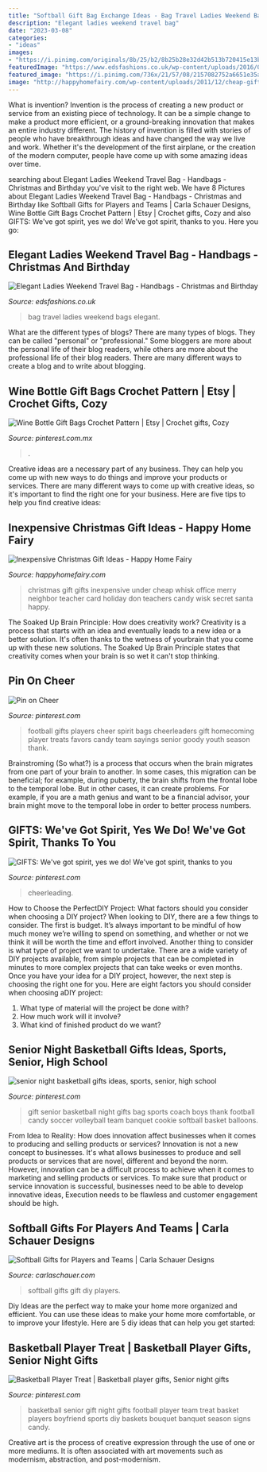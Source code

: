 ```yaml
---
title: "Softball Gift Bag Exchange Ideas - Bag Travel Ladies Weekend Bags Elegant"
description: "Elegant ladies weekend travel bag"
date: "2023-03-08"
categories:
- "ideas"
images:
- "https://i.pinimg.com/originals/8b/25/b2/8b25b28e32d42b513b720415e13b1af3.jpg"
featuredImage: "https://www.edsfashions.co.uk/wp-content/uploads/2016/09/Elegant-Ladies-Weekend-Travel-Bag.jpg"
featured_image: "https://i.pinimg.com/736x/21/57/08/2157082752a6651e35afff86cbc81b6b--football-favors-football-treats.jpg"
image: "http://happyhomefairy.com/wp-content/uploads/2011/12/cheap-gift-101.jpg"
---
```



What is invention?
Invention is the process of creating a new product or service from an existing piece of technology. It can be a simple change to make a product more efficient, or a ground-breaking innovation that makes an entire industry different. 
The history of invention is filled with stories of people who have breakthrough ideas and have changed the way we live and work. Whether it's the development of the first airplane, or the creation of the modern computer, people have come up with some amazing ideas over time.

	

		
searching about Elegant Ladies Weekend Travel Bag - Handbags - Christmas and Birthday you've visit to the right web. We have 8 Pictures about Elegant Ladies Weekend Travel Bag - Handbags - Christmas and Birthday like Softball Gifts for Players and Teams | Carla Schauer Designs, Wine Bottle Gift Bags Crochet Pattern | Etsy | Crochet gifts, Cozy and also GIFTS: We&#039;ve got spirit, yes we do! We&#039;ve got spirit, thanks to you. Here you go:
		
    
## Elegant Ladies Weekend Travel Bag - Handbags - Christmas And Birthday

<img loading=lazy src="https://www.edsfashions.co.uk/wp-content/uploads/2016/09/Elegant-Ladies-Weekend-Travel-Bag.jpg" onerror="this.onerror=null;this.src='https://tse3.mm.bing.net/th?id=OIP.4niADTJZdLKzqvY5m7LXvwHaLH&amp;pid=15.1';" alt="Elegant Ladies Weekend Travel Bag - Handbags - Christmas and Birthday">

_Source: edsfashions.co.uk_

>bag travel ladies weekend bags elegant. 

	

What are the different types of blogs?
There are many types of blogs. They can be called "personal" or "professional." Some bloggers are more about the personal life of their blog readers, while others are more about the professional life of their blog readers. There are many different ways to create a blog and to write about blogging.

    
## Wine Bottle Gift Bags Crochet Pattern | Etsy | Crochet Gifts, Cozy

<img loading=lazy src="https://i.pinimg.com/originals/5f/fa/1a/5ffa1ada91596fc201d616d51a6e02e1.jpg" onerror="this.onerror=null;this.src='https://tse2.mm.bing.net/th?id=OIP.H88rw1IH5Z8OpSs6qf_uVQHaNJ&amp;pid=15.1';" alt="Wine Bottle Gift Bags Crochet Pattern | Etsy | Crochet gifts, Cozy">

_Source: pinterest.com.mx_

>. 

	

Creative ideas are a necessary part of any business. They can help you come up with new ways to do things and improve your products or services. There are many different ways to come up with creative ideas, so it's important to find the right one for your business. Here are five tips to help you find creative ideas: 

    
## Inexpensive Christmas Gift Ideas - Happy Home Fairy

<img loading=lazy src="http://happyhomefairy.com/wp-content/uploads/2011/12/cheap-gift-101.jpg" onerror="this.onerror=null;this.src='https://tse1.mm.bing.net/th?id=OIP.gl8xsLvL3VqC2ptqpskgxQHaQt&amp;pid=15.1';" alt="Inexpensive Christmas Gift Ideas - Happy Home Fairy">

_Source: happyhomefairy.com_

>christmas gift gifts inexpensive under cheap whisk office merry neighbor teacher card holiday don teachers candy wisk secret santa happy. 

	

The Soaked Up Brain Principle: How does creativity work?
Creativity is a process that starts with an idea and eventually leads to a new idea or a better solution. It's often thanks to the wetness of yourbrain that you come up with these new solutions. The Soaked Up Brain Principle states that creativity comes when your brain is so wet it can't stop thinking.

    
## Pin On Cheer

<img loading=lazy src="https://i.pinimg.com/736x/21/57/08/2157082752a6651e35afff86cbc81b6b--football-favors-football-treats.jpg" onerror="this.onerror=null;this.src='https://tse2.mm.bing.net/th?id=OIP.DRA6_Mp3-ZQpiuRwGB8N8QHaJ3&amp;pid=15.1';" alt="Pin on Cheer">

_Source: pinterest.com_

>football gifts players cheer spirit bags cheerleaders gift homecoming player treats favors candy team sayings senior goody youth season thank. 

	

Brainstroming (So what?) is a process that occurs when the brain migrates from one part of your brain to another. In some cases, this migration can be beneficial; for example, during puberty, the brain shifts from the frontal lobe to the temporal lobe. But in other cases, it can create problems. For example, if you are a math genius and want to be a financial advisor, your brain might move to the temporal lobe in order to better process numbers.

    
## GIFTS: We&#039;ve Got Spirit, Yes We Do! We&#039;ve Got Spirit, Thanks To You

<img loading=lazy src="https://i.pinimg.com/originals/8b/25/b2/8b25b28e32d42b513b720415e13b1af3.jpg" onerror="this.onerror=null;this.src='https://tse1.mm.bing.net/th?id=OIP.wpM7fy5X8dLCUZwUm8abdQAAAA&amp;pid=15.1';" alt="GIFTS: We&#039;ve got spirit, yes we do! We&#039;ve got spirit, thanks to you">

_Source: pinterest.com_

>cheerleading. 

	

How to Choose the PerfectDIY Project: What factors should you consider when choosing a DIY project?
When looking to DIY, there are a few things to consider. The first is budget. It’s always important to be mindful of how much money we’re willing to spend on something, and whether or not we think it will be worth the time and effort involved. Another thing to consider is what type of project we want to undertake. There are a wide variety of DIY projects available, from simple projects that can be completed in minutes to more complex projects that can take weeks or even months. Once you have your idea for a DIY project, however, the next step is choosing the right one for you. Here are eight factors you should consider when choosing aDIY project: 
1) What type of material will the project be done with?
2) How much work will it involve?
3) What kind of finished product do we want?

    
## Senior Night Basketball Gifts Ideas, Sports, Senior, High School

<img loading=lazy src="https://i.pinimg.com/originals/b8/0f/c9/b80fc976dec310ab7c25bdfa7063faa3.jpg" onerror="this.onerror=null;this.src='https://tse3.mm.bing.net/th?id=OIP.RBHOXeDowG-mQH5B5Dm6JgHaJ4&amp;pid=15.1';" alt="senior night basketball gifts ideas, sports, senior, high school">

_Source: pinterest.com_

>gift senior basketball night gifts bag sports coach boys thank football candy soccer volleyball team banquet cookie softball basket balloons. 

	

From Idea to Reality: How does innovation affect businesses when it comes to producing and selling products or services?
Innovation is not a new concept to businesses. It's what allows businesses to produce and sell products or services that are novel, different and beyond the norm. However, innovation can be a difficult process to achieve when it comes to marketing and selling products or services. To make sure that product or service innovation is successful, businesses need to be able to develop innovative ideas, Execution needs to be flawless and customer engagement should be high.

    
## Softball Gifts For Players And Teams | Carla Schauer Designs

<img loading=lazy src="https://www.carlaschauer.com/wp-content/uploads/2019/06/softball-gift-bag-angle-735x1041.jpg" onerror="this.onerror=null;this.src='https://tse2.mm.bing.net/th?id=OIP.-CpL1xUvE72LasGVtgyvhgHaKf&amp;pid=15.1';" alt="Softball Gifts for Players and Teams | Carla Schauer Designs">

_Source: carlaschauer.com_

>softball gifts gift diy players. 

	

Diy Ideas are the perfect way to make your home more organized and efficient. You can use these ideas to make your home more comfortable, or to improve your lifestyle. Here are 5 diy ideas that can help you get started: 

    
## Basketball Player Treat | Basketball Player Gifts, Senior Night Gifts

<img loading=lazy src="https://i.pinimg.com/originals/13/fd/06/13fd0602dd032dd3f31de539180326f4.jpg" onerror="this.onerror=null;this.src='https://tse4.mm.bing.net/th?id=OIP.bZhlWdjEdq5InVcYIi8cbAHaJ4&amp;pid=15.1';" alt="Basketball Player Treat | Basketball player gifts, Senior night gifts">

_Source: pinterest.com_

>basketball senior gift night gifts football player team treat basket players boyfriend sports diy baskets bouquet banquet season signs candy. 

	

Creative art is the process of creative expression through the use of one or more mediums. It is often associated with art movements such as modernism, abstraction, and post-modernism.

